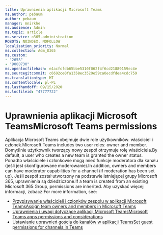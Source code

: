 ```yaml
---
title: Uprawnienia aplikacji Microsoft Teams
ms.author: pebaum
author: pebaum
manager: mnirkhe
ms.audience: Admin
ms.topic: article
ms.service: o365-administration
ROBOTS: NOINDEX, NOFOLLOW
localization_priority: Normal
ms.collection: Adm_O365
ms.custom:
- "2658"
- "9000730"
ms.openlocfilehash: e4acfcfdb65bbe5310f062f4f6cd21889159ec4e
ms.sourcegitcommit: c6692ce0fa1358ec3529e59ca0ecdfdea4cdc759
ms.translationtype: MT
ms.contentlocale: pl-PL
ms.lasthandoff: 09/15/2020
ms.locfileid: "47777722"
---
```

# <a name="microsoft-teams-permissions"></a><span data-ttu-id="c2b2c-102">Uprawnienia aplikacji Microsoft Teams</span><span class="sxs-lookup"><span data-stu-id="c2b2c-102">Microsoft Teams permissions</span></span>

<span data-ttu-id="c2b2c-103">Aplikacja Microsoft Teams obejmuje dwie role użytkowników: właściciel i członek.</span><span class="sxs-lookup"><span data-stu-id="c2b2c-103">Microsoft Teams includes two user roles: owner and member.</span></span> <span data-ttu-id="c2b2c-104">Domyślnie użytkownik tworzący nowy zespół otrzymuje rolę właściciela.</span><span class="sxs-lookup"><span data-stu-id="c2b2c-104">By default, a user who creates a new team is granted the owner status.</span></span> <span data-ttu-id="c2b2c-105">Ponadto właściciele i członkowie mogą mieć funkcje moderatora dla kanału (jeśli jest skonfigurowane moderowanie).</span><span class="sxs-lookup"><span data-stu-id="c2b2c-105">In addition, owners and members can have moderator capabilities for a channel (if moderation has been set up).</span></span> <span data-ttu-id="c2b2c-106">Jeśli zespół został utworzony na podstawie istniejącej grupy Microsoft 365, uprawnienia są dziedziczone.</span><span class="sxs-lookup"><span data-stu-id="c2b2c-106">If a team is created from an existing Microsoft 365 Group, permissions are inherited.</span></span> <span data-ttu-id="c2b2c-107">Aby uzyskać więcej informacji, zobacz:</span><span class="sxs-lookup"><span data-stu-id="c2b2c-107">For more information, see:</span></span>

- [<span data-ttu-id="c2b2c-108">Przypisywanie właścicieli i członków zespołu w aplikacji Microsoft Teams</span><span class="sxs-lookup"><span data-stu-id="c2b2c-108">Assign team owners and members in Microsoft Teams</span></span>](https://docs.microsoft.com/microsoftteams/assign-roles-permissions)
- [<span data-ttu-id="c2b2c-109">Uprawnienia i uwagi dotyczące aplikacji Microsoft Teams</span><span class="sxs-lookup"><span data-stu-id="c2b2c-109">Microsoft Teams apps permissions and considerations</span></span>](https://docs.microsoft.com/microsoftteams/app-permissions)
- [<span data-ttu-id="c2b2c-110">Ustawianie uprawnień gościa do kanałów w aplikacji Teams</span><span class="sxs-lookup"><span data-stu-id="c2b2c-110">Set guest permissions for channels in Teams</span></span>](https://support.office.com/article/4756c468-2746-4bfd-a582-736d55fcc169)
